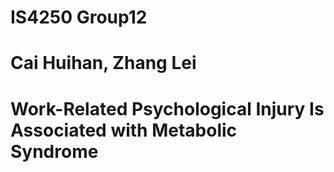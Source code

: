 # IS4250 Group12 
# Cai Huihan, Zhang Lei
# Work-Related Psychological Injury Is Associated with Metabolic Syndrome

